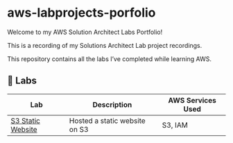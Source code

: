 # aws-labprojects-porfolio
Welcome to my AWS Solution Architect Labs Portfolio!



This is a recording of my Solutions Architect Lab project recordings.

This repository contains all the labs I’ve completed while learning AWS.

 
## 📘 Labs
| Lab | Description | AWS Services Used |
|-----|--------------|-------------------|
| [S3 Static Website](./s3-static-website) | Hosted a static website on S3 | S3, IAM |

